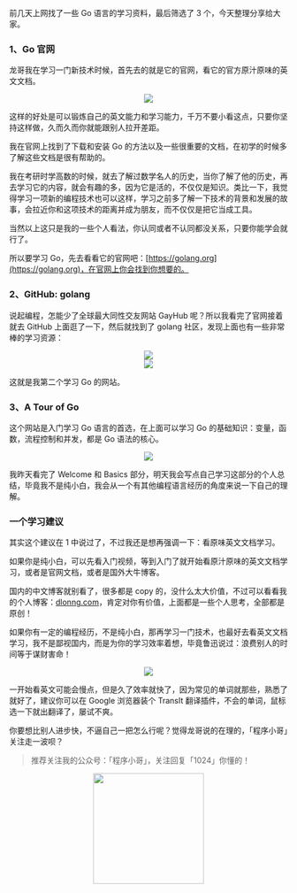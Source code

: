 前几天上网找了一些 Go 语言的学习资料，最后筛选了 3 个，今天整理分享给大家。

### 1、Go 官网
龙哥我在学习一门新技术时候，首先去的就是它的官网，看它的官方原汁原味的英文文档。

<div  align="center">
<img src="https://dlonng.com/images/threego/go.png"/>
</div>

这样的好处是可以锻炼自己的英文能力和学习能力，千万不要小看这点，只要你坚持这样做，久而久而你就能跟别人拉开差距。

我在官网上找到了下载和安装 Go 的方法以及一些很重要的文档，在初学的时候多了解这些文档是很有帮助的。

我在考研时学高数的时候，就去了解过数学名人的历史，当你了解了他的历史，再去学习它的内容，就会有趣的多，因为它是活的，不仅仅是知识。类比一下，我觉得学习一项新的编程技术也可以这样，学习之前多了解一下技术的背景和发展的故事，会拉近你和这项技术的距离并成为朋友，而不仅仅是把它当成工具。

当然以上这只是我的一些个人看法，你认同或者不认同都没关系，只要你能学会就行了。

所以要学习 Go，先去看看它的官网吧：[https://golang.org](https://golang.org)，在官网上你会找到你想要的。

### 2、GitHub: golang

说起编程，怎能少了全球最大同性交友网站 GayHub 呢？所以我看完了官网接着就去 GitHub 上面逛了一下，然后就找到了 golang 社区，发现上面也有一些非常棒的学习资源：

<div  align="center">
<img src="https://dlonng.com/images/threego/Go_Github.png"/>
</div>

<div  align="center">
<img src="https://dlonng.com/images/threego/github2.png"/>
</div>

这就是我第二个学习 Go 的网站。

### 3、A Tour of Go
这个网站是入门学习 Go 语言的首选，在上面可以学习 Go 的基础知识：变量，函数，流程控制和并发，都是 Go 语法的核心。

<div  align="center">
<img src="https://dlonng.com/images/threego/tour_of_go.png"/>
</div>

我昨天看完了 Welcome 和 Basics 部分，明天我会写点自己学习这部分的个人总结，毕竟我不是纯小白，我会从一个有其他编程语言经历的角度来说一下自己的理解。

### 一个学习建议
其实这个建议在 1 中说过了，不过我还是想再强调一下：看原味英文文档学习。

如果你是纯小白，可以先看入门视频，等到入门了就开始看原汁原味的英文文档学习，或者是官网文档，或者是国外大牛博客。

国内的中文博客就别看了，很多都是 copy 的，没什么太大价值，不过可以看看我的个人博客：[dlonng.com](dlonng.com)，肯定对你有价值，上面都是一些个人思考，全部都是原创！

如果你有一定的编程经历，不是纯小白，那再学习一门技术，也最好去看英文文档学习，我不是鄙视国内，而是为你的学习效率着想，毕竟鲁迅说过：浪费别人的时间等于谋财害命！

<div  align="center">
<img src="https://dlonng.com/images/threego/luxun.png"/>
</div>

一开始看英文可能会慢点，但是久了效率就快了，因为常见的单词就那些，熟悉了就好了，建议你可以在 Google 浏览器装个 TransIt 翻译插件，不会的单词，鼠标选一下就出翻译了，屡试不爽。

你要想比别人进步快，不逼自己一把怎么行呢？觉得龙哥说的在理的，「程序小哥」关注走一波呗？

> 推荐关注我的公众号：「程序小哥」，关注回复「1024」你懂的！

<div  align="center">
<img src="https://dlonng.com/images/wechart.jpg" width = "200" height = "200"/>
